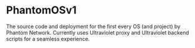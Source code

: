 # PhantomOSv1
The source code and deployment for the first every OS (and project) by Phantom Network.
Currently uses Ultraviolet proxy and Ultraviolet backend scripts for a seamless experience.
